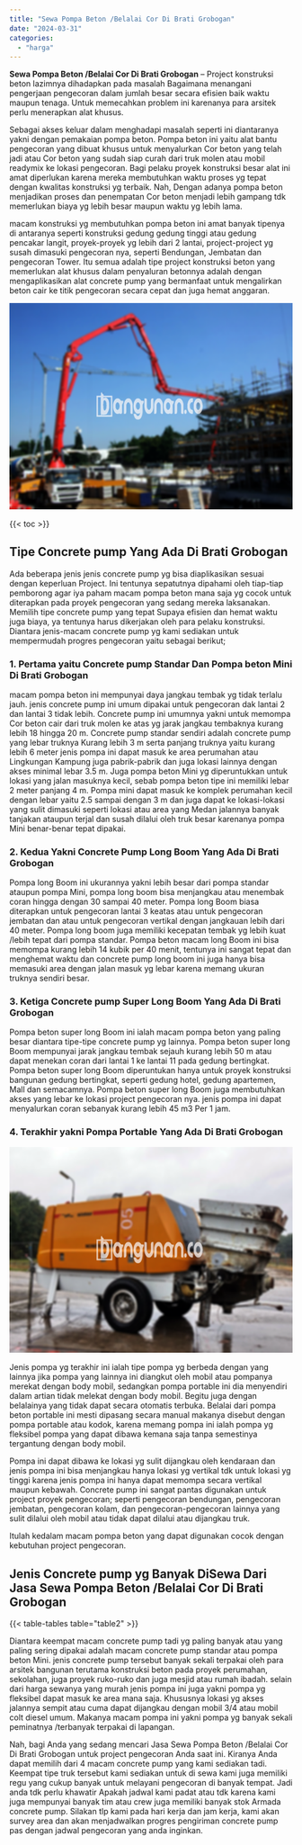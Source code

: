 ```yaml
---
title: "Sewa Pompa Beton /Belalai Cor Di Brati Grobogan"
date: "2024-03-31"
categories: 
  - "harga"
---
```


**Sewa Pompa Beton /Belalai Cor Di Brati Grobogan** – Project konstruksi beton lazimnya dihadapkan pada masalah Bagaimana menangani pengerjaan pengecoran dalam jumlah besar secara efisien baik waktu maupun tenaga. Untuk memecahkan problem ini karenanya para arsitek perlu menerapkan alat khusus.

Sebagai akses keluar dalam menghadapi masalah seperti ini diantaranya yakni dengan pemakaian pompa beton. Pompa beton ini yaitu alat bantu pengecoran yang dibuat khusus untuk menyalurkan Cor beton yang telah jadi atau Cor beton yang sudah siap curah dari truk molen atau mobil readymix ke lokasi pengecoran. Bagi pelaku proyek konstruksi besar alat ini amat diperlukan karena mereka membutuhkan waktu proses yg tepat dengan kwalitas konstruksi yg terbaik. Nah, Dengan adanya pompa beton menjadikan proses dan penempatan Cor beton menjadi lebih gampang tdk memerlukan biaya yg lebih besar maupun waktu yg lebih lama.

macam konstruksi yg membutuhkan pompa beton ini amat banyak tipenya di antaranya seperti konstruksi gedung gedung tinggi atau gedung pencakar langit, proyek-proyek yg lebih dari 2 lantai, project-project yg susah dimasuki pengecoran nya, seperti Bendungan, Jembatan dan pengecoran Tower. Itu semua adalah tipe project konstruksi beton yang memerlukan alat khusus dalam penyaluran betonnya adalah dengan mengaplikasikan alat concrete pump yang bermanfaat untuk mengalirkan beton cair ke titik pengecoran secara cepat dan juga hemat anggaran.

![Sewa Pompa Beton /Belalai Cor Di Brati Grobogan](/images/sewa-concrete-pump-21.png)

{{< toc >}}

## Tipe Concrete pump Yang Ada Di Brati Grobogan

Ada beberapa jenis jenis concrete pump yg bisa diaplikasikan sesuai dengan keperluan Project. Ini tentunya sepatutnya dipahami oleh tiap-tiap pemborong agar iya paham macam pompa beton mana saja yg cocok untuk diterapkan pada proyek pengecoran yang sedang mereka laksanakan. Memilih tipe concrete pump yang tepat Supaya efisien dan hemat waktu juga biaya, ya tentunya harus dikerjakan oleh para pelaku konstruksi. Diantara jenis-macam concrete pump yg kami sediakan untuk mempermudah progres pengecoran yaitu sebagai berikut;

### 1\. Pertama yaitu Concrete pump Standar Dan Pompa beton Mini Di Brati Grobogan

macam pompa beton ini mempunyai daya jangkau tembak yg tidak terlalu jauh. jenis concrete pump ini umum dipakai untuk pengecoran dak lantai 2 dan lantai 3 tidak lebih. Concrete pump ini umumnya yakni untuk memompa Cor beton cair dari truk molen ke atas yg jarak jangkau tembaknya kurang lebih 18 hingga 20 m. Concrete pump standar sendiri adalah concrete pump yang lebar truknya Kurang lebih 3 m serta panjang truknya yaitu kurang lebih 6 meter jenis pompa ini dapat masuk ke area perumahan atau Lingkungan Kampung juga pabrik-pabrik dan juga lokasi lainnya dengan akses minimal lebar 3.5 m. Juga pompa beton Mini yg diperuntukkan untuk lokasi yang jalan masuknya kecil, sebab pompa beton tipe ini memiliki lebar 2 meter panjang 4 m. Pompa mini dapat masuk ke komplek perumahan kecil dengan lebar yaitu 2.5 sampai dengan 3 m dan juga dapat ke lokasi-lokasi yang sulit dimasuki seperti lokasi atau area yang Medan jalannya banyak tanjakan ataupun terjal dan susah dilalui oleh truk besar karenanya pompa Mini benar-benar tepat dipakai.

### 2\. Kedua Yakni Concrete Pump Long Boom Yang Ada Di Brati Grobogan

Pompa long Boom ini ukurannya yakni lebih besar dari pompa standar ataupun pompa Mini, pompa long boom bisa menjangkau atau menembak coran hingga dengan 30 sampai 40 meter. Pompa long Boom biasa diterapkan untuk pengecoran lantai 3 keatas atau untuk pengecoran jembatan dan atau untuk pengecoran vertikal dengan jangkauan lebih dari 40 meter. Pompa long boom juga memiliki kecepatan tembak yg lebih kuat /lebih tepat dari pompa standar. Pompa beton macam long Boom ini bisa memompa kurang lebih 14 kubik per 40 menit, tentunya ini sangat tepat dan menghemat waktu dan concrete pump long boom ini juga hanya bisa memasuki area dengan jalan masuk yg lebar karena memang ukuran truknya sendiri besar.

### 3\. Ketiga Concrete pump Super Long Boom Yang Ada Di Brati Grobogan

Pompa beton super long Boom ini ialah macam pompa beton yang paling besar diantara tipe-tipe concrete pump yg lainnya. Pompa beton super long Boom mempunyai jarak jangkau tembak sejauh kurang lebih 50 m atau dapat menekan coran dari lantai 1 ke lantai 11 pada gedung bertingkat. Pompa beton super long Boom diperuntukan hanya untuk proyek konstruksi bangunan gedung bertingkat, seperti gedung hotel, gedung apartemen, Mall dan semacamnya. Pompa beton super long Boom juga membutuhkan akses yang lebar ke lokasi project pengecoran nya. jenis pompa ini dapat menyalurkan coran sebanyak kurang lebih 45 m3 Per 1 jam.

### 4\. Terakhir yakni Pompa Portable Yang Ada Di Brati Grobogan

![Sewa Pompa Beton /Belalai Cor Di Brati Grobogan](/images/sewa-concrete-pump-22.png)

Jenis pompa yg terakhir ini ialah tipe pompa yg berbeda dengan yang lainnya jika pompa yang lainnya ini diangkut oleh mobil atau pompanya merekat dengan body mobil, sedangkan pompa portable ini dia menyendiri dalam artian tidak melekat dengan body mobil. Begitu juga dengan belalainya yang tidak dapat secara otomatis terbuka. Belalai dari pompa beton portable ini mesti dipasang secara manual makanya disebut dengan pompa portable atau kodok, karena memang pompa ini ialah pompa yg fleksibel pompa yang dapat dibawa kemana saja tanpa semestinya tergantung dengan body mobil.

Pompa ini dapat dibawa ke lokasi yg sulit dijangkau oleh kendaraan dan jenis pompa ini bisa menjangkau hanya lokasi yg vertikal tdk untuk lokasi yg tinggi karena jenis pompa ini hanya dapat memompa secara vertikal maupun kebawah. Concrete pump ini sangat pantas digunakan untuk project proyek pengecoran; seperti pengecoran bendungan, pengecoran jembatan, pengecoran kolam, dan pengecoran-pengecoran lainnya yang sulit dilalui oleh mobil atau tidak dapat dilalui atau dijangkau truk.

Itulah kedalam macam pompa beton yang dapat digunakan cocok dengan kebutuhan project pengecoran.

## Jenis Concrete pump yg Banyak DiSewa Dari Jasa Sewa Pompa Beton /Belalai Cor Di Brati Grobogan

{{< table-tables table="table2" >}}

Diantara keempat macam concrete pump tadi yg paling banyak atau yang paling sering dipakai adalah macam concrete pump standar atau pompa beton Mini. jenis concrete pump tersebut banyak sekali terpakai oleh para arsitek bangunan terutama konstruksi beton pada proyek perumahan, sekolahan, juga proyek ruko-ruko dan juga mesjid atau rumah ibadah. selain dari harga sewanya yang murah jenis pompa ini juga yakni pompa yg fleksibel dapat masuk ke area mana saja. Khususnya lokasi yg akses jalannya sempit atau cuma dapat dijangkau dengan mobil 3/4 atau mobil colt diesel umum. Makanya macam pompa ini yakni pompa yg banyak sekali peminatnya /terbanyak terpakai di lapangan.

Nah, bagi Anda yang sedang mencari Jasa Sewa Pompa Beton /Belalai Cor Di Brati Grobogan untuk project pengecoran Anda saat ini. Kiranya Anda dapat memilih dari 4 macam concrete pump yang kami sediakan tadi. Keempat tipe truk tersebut kami sediakan untuk di sewa kami juga memiliki regu yang cukup banyak untuk melayani pengecoran di banyak tempat. Jadi anda tdk perlu khawatir Apakah jadwal kami padat atau tdk karena kami juga mempunyai banyak tim atau crew juga memiliki banyak stok Armada concrete pump. Silakan tlp kami pada hari kerja dan jam kerja, kami akan survey area dan akan menjadwalkan progres pengiriman concrete pump pas dengan jadwal pengecoran yang anda inginkan.
